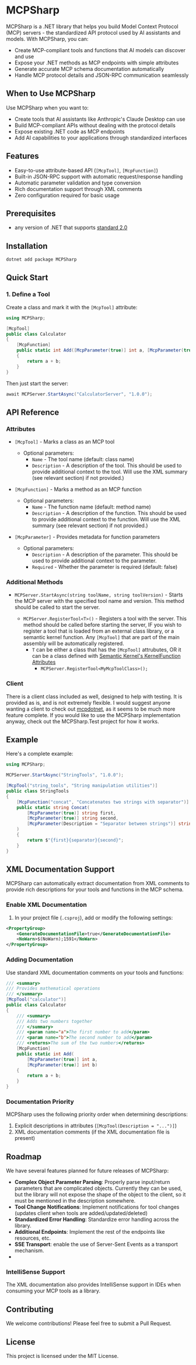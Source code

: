 ﻿# MCPSharp

MCPSharp is a .NET library that helps you build Model Context Protocol (MCP) servers - the standardized API protocol used by AI assistants and models. With MCPSharp, you can:

- Create MCP-compliant tools and functions that AI models can discover and use
- Expose your .NET methods as MCP endpoints with simple attributes
- Generate accurate MCP schema documentation automatically
- Handle MCP protocol details and JSON-RPC communication seamlessly

## When to Use MCPSharp

Use MCPSharp when you want to:
- Create tools that AI assistants like Anthropic's Claude Desktop can use
- Build MCP-compliant APIs without dealing with the protocol details
- Expose existing .NET code as MCP endpoints
- Add AI capabilities to your applications through standardized interfaces

## Features

- Easy-to-use attribute-based API (`[McpTool]`, `[McpFunction]`)
- Built-in JSON-RPC support with automatic request/response handling
- Automatic parameter validation and type conversion
- Rich documentation support through XML comments
- Zero configuration required for basic usage

## Prerequisites

- any version of .NET that supports [standard 2.0](https://learn.microsoft.com/en-us/dotnet/standard/net-standard?tabs=net-standard-2-0#tabpanel_1_net-standard-2-0)
  

## Installation

```bash
dotnet add package MCPSharp
```

## Quick Start

### 1. Define a Tool

Create a class and mark it with the `[McpTool]` attribute:

```csharp
using MCPSharp;

[McpTool]
public class Calculator
{
    [McpFunction]
    public static int Add([McpParameter(true)] int a, [McpParameter(true)] int b)
    {
        return a + b;
    }
}
```

Then just start the server:
```csharp
await MCPServer.StartAsync("CalculatorServer", "1.0.0");
```

## API Reference

### Attributes

- `[McpTool]` - Marks a class as an MCP tool
    -  Optional parameters:
        - `Name` - The tool name (default: class name)
        - `Description` - A description of the tool. This should be used to provide additional 
          context to the tool. Will use the XML summary (see relevant section) if not provided.)
        
- `[McpFunction]` - Marks a method as an MCP function
    - Optional parameters:
        - `Name` - The function name (default: method name)
        - `Description` - A description of the function. This should be used to provide additional 
           context to the function. Will use the XML summary (see relevant section) if not provided.)
- `[McpParameter]` - Provides metadata for function parameters
    - Optional parameters:
        - `Description` - A description of the parameter. This should be used to provide additional 
            context to the parameter.
        - `Required` - Whether the parameter is required (default: false)

### Additional Methods

- `MCPServer.StartAsync(string toolName, string toolVersion)` - Starts the MCP server with the specified 
              tool name and version. This method should be called to start the server.

  - `MCPServer.RegisterTool<T>()` - Registers a tool with the server. This method should be called before 
        starting the server, IF you wish to register a tool that is loaded from an external class library, 
        or a semantic kernel function. 
     Any `[McpTool]` that are part of the main assembly will be automatically registered.
    - `T` can be either a class that has the `[McpTool]` attrubutes, OR it can be a class defined with 
[Semantic Kernel's KernelFunction Attributes](https://learn.microsoft.com/en-us/dotnet/api/microsoft.semantickernel.kernelfunctionattribute?view=semantic-kernel-dotnet)
      - `MCPServer.RegisterTool<MyMcpToolClass>();`

### Client
There is a client class included as well, designed to help with testing. It is provided as is, and is 
not extremely flexible. I would suggest anyone wanting a client to check out 
[mcpdotnet](https://github.com/PederHP/mcpdotnet), as it seems to be much more feature complete. If you 
would like to use the MCPSharp implementation anyway, check out the MCPSharp.Test project for how it works. 


## Example

Here's a complete example:

```csharp
using MCPSharp;

MCPServer.StartAsync("StringTools", "1.0.0");

[McpTool("string_tools", "String manipulation utilities")]
public class StringTools
{
    [McpFunction("concat", "Concatenates two strings with separator")]
    public static string Concat(
        [McpParameter(true)] string first,
        [McpParameter(true)] string second,
        [McpParameter(Description = "Separator between strings")] string separator = " "
    )
    {
        return $"{first}{separator}{second}";
    }
}
```

## XML Documentation Support

MCPSharp can automatically extract documentation from XML comments to provide rich descriptions for your tools and functions in the MCP schema.

### Enable XML Documentation

1. In your project file (`.csproj`), add or modify the following settings:

```xml
<PropertyGroup>
    <GenerateDocumentationFile>true</GenerateDocumentationFile>
    <NoWarn>$(NoWarn);1591</NoWarn>
</PropertyGroup>
```

### Adding Documentation

Use standard XML documentation comments on your tools and functions:

```csharp
/// <summary>
/// Provides mathematical operations
/// </summary>
[McpTool("calculator")]
public class Calculator
{
    /// <summary>
    /// Adds two numbers together
    /// </summary>
    /// <param name="a">The first number to add</param>
    /// <param name="b">The second number to add</param>
    /// <returns>The sum of the two numbers</returns>
    [McpFunction]
    public static int Add(
        [McpParameter(true)] int a,
        [McpParameter(true)] int b)
    {
        return a + b;
    }
}
```

### Documentation Priority

MCPSharp uses the following priority order when determining descriptions:

1. Explicit descriptions in attributes (`[McpTool(Description = "...")]`)
2. XML documentation comments (if the XML documentation file is present)

## Roadmap

We have several features planned for future releases of MCPSharp:

- **Complex Object Parameter Parsing**: Properly parse input/return parameters that are complicated objects. Currently they can be used, but the library will not expose the shape of the object to the client, so it must be mentioned in the description somewhere.
- **Tool Change Notifications**: Implement notifications for tool changes (updates client when tools are added/updated/deleted)
- **Standardized Error Handling**: Standardize error handling across the library.
- **Additional Endpoints**: Implement the rest of the endpoints like resources, etc.
- **SSE Transport**: enable the use of Server-Sent Events as a transport mechanism.
- 


### IntelliSense Support

The XML documentation also provides IntelliSense support in IDEs when consuming your MCP tools as a library.

## Contributing

We welcome contributions! Please feel free to submit a Pull Request.

## License

This project is licensed under the MIT License.
